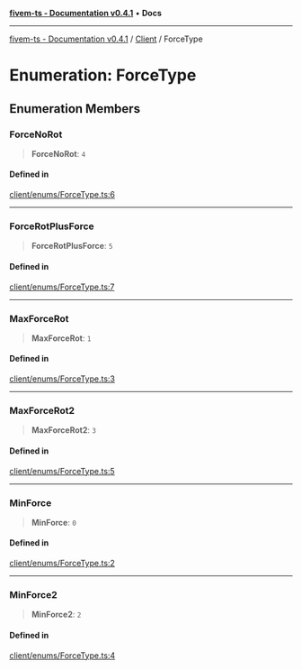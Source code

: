 [**fivem-ts - Documentation v0.4.1**](../../../README.md) • **Docs**

***

[fivem-ts - Documentation v0.4.1](../../../README.md) / [Client](../README.md) / ForceType

# Enumeration: ForceType

## Enumeration Members

### ForceNoRot

> **ForceNoRot**: `4`

#### Defined in

[client/enums/ForceType.ts:6](https://github.com/Purpose-Dev/fivem-ts/blob/main/src/client/enums/ForceType.ts#L6)

***

### ForceRotPlusForce

> **ForceRotPlusForce**: `5`

#### Defined in

[client/enums/ForceType.ts:7](https://github.com/Purpose-Dev/fivem-ts/blob/main/src/client/enums/ForceType.ts#L7)

***

### MaxForceRot

> **MaxForceRot**: `1`

#### Defined in

[client/enums/ForceType.ts:3](https://github.com/Purpose-Dev/fivem-ts/blob/main/src/client/enums/ForceType.ts#L3)

***

### MaxForceRot2

> **MaxForceRot2**: `3`

#### Defined in

[client/enums/ForceType.ts:5](https://github.com/Purpose-Dev/fivem-ts/blob/main/src/client/enums/ForceType.ts#L5)

***

### MinForce

> **MinForce**: `0`

#### Defined in

[client/enums/ForceType.ts:2](https://github.com/Purpose-Dev/fivem-ts/blob/main/src/client/enums/ForceType.ts#L2)

***

### MinForce2

> **MinForce2**: `2`

#### Defined in

[client/enums/ForceType.ts:4](https://github.com/Purpose-Dev/fivem-ts/blob/main/src/client/enums/ForceType.ts#L4)
